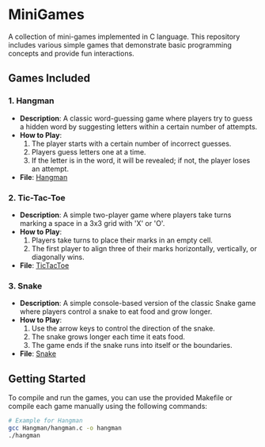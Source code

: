 # MiniGames

A collection of mini-games implemented in C language. This repository includes various simple games that demonstrate basic programming concepts and provide fun interactions.

## Games Included

### 1. Hangman
- **Description**: A classic word-guessing game where players try to guess a hidden word by suggesting letters within a certain number of attempts.
- **How to Play**: 
  1. The player starts with a certain number of incorrect guesses.
  2. Players guess letters one at a time.
  3. If the letter is in the word, it will be revealed; if not, the player loses an attempt.
- **File**: [Hangman](hangman.c)

### 2. Tic-Tac-Toe
- **Description**: A simple two-player game where players take turns marking a space in a 3x3 grid with 'X' or 'O'.
- **How to Play**:
  1. Players take turns to place their marks in an empty cell.
  2. The first player to align three of their marks horizontally, vertically, or diagonally wins.
- **File**: [TicTacToe](TicTacToe/tictactoe.c)

### 3. Snake
- **Description**: A simple console-based version of the classic Snake game where players control a snake to eat food and grow longer.
- **How to Play**:
  1. Use the arrow keys to control the direction of the snake.
  2. The snake grows longer each time it eats food.
  3. The game ends if the snake runs into itself or the boundaries.
- **File**: [Snake](Snake/snake.c)

## Getting Started

To compile and run the games, you can use the provided Makefile or compile each game manually using the following commands:

```bash
# Example for Hangman
gcc Hangman/hangman.c -o hangman
./hangman
